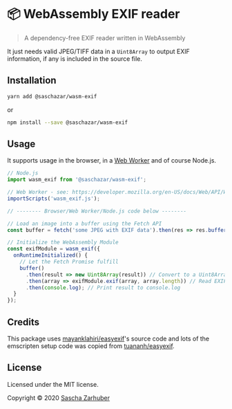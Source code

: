 # 📦 WebAssembly EXIF reader

> A dependency-free EXIF reader written in WebAssembly

It just needs valid JPEG/TIFF data in a `Uint8Array` to output EXIF information, if any is included in the source file.

## Installation

```bash
yarn add @saschazar/wasm-exif
```

or

```bash
npm install --save @saschazar/wasm-exif
```

## Usage

It supports usage in the browser, in a [Web Worker](https://developer.mozilla.org/en-US/docs/Web/API/Web_Workers_API) and of course Node.js.

```javascript
// Node.js
import wasm_exif from '@saschazar/wasm-exif';

// Web Worker - see: https://developer.mozilla.org/en-US/docs/Web/API/WorkerGlobalScope/importScripts
importScripts('wasm_exif.js');

// -------- Browser/Web Worker/Node.js code below --------

// Load an image into a buffer using the Fetch API
const buffer = fetch('some JPEG with EXIF data').then(res => res.buffer());

// Initialize the WebAssembly Module
const exifModule = wasm_exif({
  onRuntimeInitialized() {
    // Let the Fetch Promise fulfill
    buffer()
      .then(result => new Uint8Array(result)) // Convert to a Uint8Array
      .then(array => exifModule.exif(array, array.length)) // Read EXIF
      .then(console.log); // Print result to console.log
  }
});
```

## Credits

This package uses [mayanklahiri/easyexif](https://github.com/mayanklahiri/easyexif)'s source code and lots of the emscripten setup code was copied from [tuananh/easyexif](https://github.com/tuananh/easy-exif).

## License

Licensed under the MIT license.

Copyright ©️ 2020 [Sascha Zarhuber](https://sascha.work)
